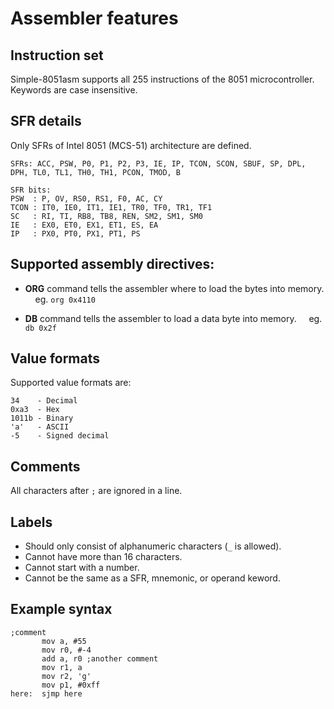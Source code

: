 # Assembler features

## Instruction set

Simple-8051asm supports all 255 instructions of the 8051 microcontroller. Keywords are case insensitive. 

## SFR details

Only SFRs of Intel 8051 (MCS-51) architecture are defined.
```
SFRs: ACC, PSW, P0, P1, P2, P3, IE, IP, TCON, SCON, SBUF, SP, DPL, DPH, TL0, TL1, TH0, TH1, PCON, TMOD, B

SFR bits:
PSW  : P, OV, RS0, RS1, F0, AC, CY 
TCON : IT0, IE0, IT1, IE1, TR0, TF0, TR1, TF1
SC   : RI, TI, RB8, TB8, REN, SM2, SM1, SM0
IE   : EX0, ET0, EX1, ET1, ES, EA
IP   : PX0, PT0, PX1, PT1, PS
```

## Supported assembly directives:

- **ORG** command tells the assembler where to load the bytes into memory.  
  eg. `org 0x4110`

- **DB** command tells the assembler to load a data byte into memory.  
  eg. `db 0x2f`

## Value formats

Supported value formats are:
```
34    - Decimal
0xa3  - Hex
1011b - Binary
'a'   - ASCII
-5    - Signed decimal
```

## Comments

All characters after `;` are ignored in a line.

## Labels

- Should only consist of alphanumeric characters (`_` is allowed).
- Cannot have more than 16 characters.
- Cannot start with a number.
- Cannot be the same as a SFR, mnemonic, or operand keword.

## Example syntax

```
;comment
       mov a, #55
       mov r0, #-4
       add a, r0 ;another comment
       mov r1, a
       mov r2, 'g'
       mov p1, #0xff
here:  sjmp here
```
